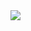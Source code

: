 <a href="https://kavi-x-bot.onrender.com/pair.html">
  <img src="https://img.shields.io/badge/<Whatsapp PAIR CODE-green?style=</style>-Click%20Here-black?style=for-the-badge" />
</a>
